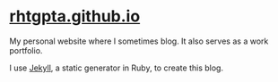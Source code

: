 # [rhtgpta.github.io](https://rhtgpta.github.io)

My personal website where I sometimes blog. It also serves as a work portfolio.

I use [Jekyll](http://jekyllrb.com/), a static generator in Ruby, to create this blog.
